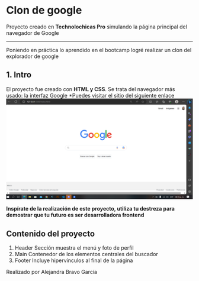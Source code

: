 # Clon de google
Proyecto creado en **Technolochicas Pro** simulando la página principal del navegador de Google
******
Poniendo en práctica lo aprendido en el bootcamp logré realizar un clon del explorador de google
## 1. Intro
El proyecto fue creado con **HTML y CSS**. Se trata del navegador más usado: la interfaz Google
*Puedes visitar el sitio del siguiente enlace 
![Clon de google](/imagenes/captura-clon.PNG)

**Inspírate de la realización de este proyecto, utiliza tu destreza para demostrar que tu futuro es ser desarrolladora frontend**

## Contenido del proyecto
1. Header
   Sección muestra el menú y foto de perfil 
2. Main
   Contenedor de los elementos centrales del buscador
3. Footer
   Incluye hipervínculos al final de la página 

Realizado por Alejandra Bravo García
